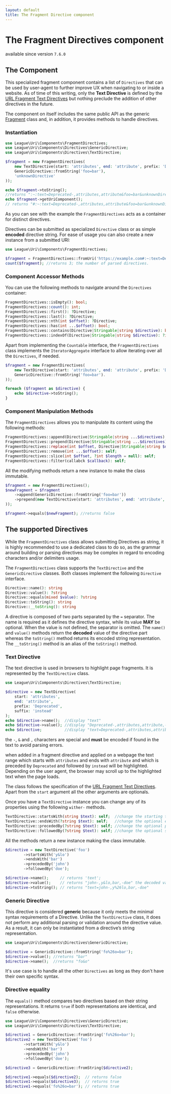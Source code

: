 ```yaml
---
layout: default
title: The Fragment Directive component
---
```


# The Fragment Directives component

<p class="message-notice">available since version <code>7.6.0</code></p>

## The Component

This specialized fragment component contains a list of `Directives` that can be used by user-agent
to further improve UX when navigating to or inside a website. As of time of this writing, only
the **Text Directive** is defined by the [URL Fragment Text Directives](https://wicg.github.io/scroll-to-text-fragment/)
but nothing preclude the addition of other directives in the future.

The component on itself includes the same public API as the generic [Fragment](/components/7.0/fragment/) class
and, in addition, it provides methods to handle directives.

### Instantiation

```php
use League\Uri\Components\FragmentDirectives;
use League\Uri\Components\Directives\GenericDirective;
use League\Uri\Components\Directives\TextDirective;

$fragment = new FragmentDirectives(
    new TextDirective(start: 'attributes', end: 'attribute', prefix: 'Deprecated'),
    GenericDirective::fromString('foo=bar'),
    'unknownDirective'
));

echo $fragment->toString();
//returns ":~:text=Deprecated-,attributes,attribute&foo=bar&unknownDirective"
echo $fragment->getUriComponent();
// returns "#:~:text=Deprecated-,attributes,attribute&foo=bar&unknownDirective"
```
As you can see with the example the `FragmentDirectives` acts as a container for distinct directives.

Directives can be submitted as specialized `Directive` class or as simple **encoded** directive string.
For ease of usage you can also create a new instance from a submitted URI:

```php
use League\Uri\Components\FragmentDirectives;

$fragment = FragmentDirectives::fromUri('https://example.com#:~:text=Deprecated-,attributes,attribute&foo=bar&unknownDirective');
count($fragment); //returns 3; the number of parsed directives.
```

### Component Accessor Methods

You can use the following methods to navigate around the `Directives` container:

```php
FragmentDirectives::isEmpty(): bool;
FragmentDirectives::count(): int;
FragmentDirectives::first(): ?Directive;
FragmentDirectives::last(): ?Directive;
FragmentDirectives::nth(int $offset): ?Directive;
FragmentDirectives::has(int ...$offset): bool;
FragmentDirectives::contains(Directive|Stringable|string $directive): bool;
FragmentDirectives::indexOf(Directive|Stringable|string $directive): ?int;
```

Apart from implementing the `Countable` interface, the `FragmentDirectives` class implements
the `IteratorAggregate` interface to allow iterating over all the `Directives`, if needed.

```php
$fragment = new FragmentDirectives(
    new TextDirective(start: 'attributes', end: 'attribute', prefix: 'Deprecated'),
    GenericDirective::fromString('foo=bar').
));

foreach ($fragment as $directive) {
    echo $directive->toString();
}
```

### Component Manipulation Methods

The `FragmentDirectives` allows you to manipulate its content using the following methods:

```php
FragmentDirectives::append(Directive|Stringable|string ...$directives): self;
FragmentDirectives::prepend(Directive|Stringable|string ...$directives): self;
FragmentDirectives::replace(int $offset, Directive|Stringable|string $directive): self;
FragmentDirectives::remove(int ...$offset): self;
FragmentDirectives::slice(int $offset, ?int $length = null): self;
FragmentDirectives::filter(callabck $callback): self;
```

<p class="message-notice">All the modifying methods return a new instance to make the class immutable.</p>

```php
$fragment = new FragmentDirectives();
$newFragment = $fragment
    ->append(GenericDirective::fromString('foo=bar'))
    ->prepend(new TextDirective(start: 'attributes', end: 'attribute', prefix: 'Deprecated'))
));

$fragment->equals($newFragment); //returns false
```

## The supported Directives

While the `FragmentDirectives` class allows submitting Directives as string, it is highly recommended to
use a dedicated class to do so, as the grammar around building or parsing directives may be complex in
regard to encoding characters and/or delimiters usage.

The `FragmentDirectives` class supports the `TextDirective` and the `GenericDirective` classes. Both classes implement
the following `Directive` interface.

```php
Directive::name(): string
Directive::value(): ?string
Directive::equals(mixed $value): ?string
Directive::toString(): string
Directive::__toString(): string
```

A directive is composed of two parts separated by the `=` separator. The name is required as it
defines the directive syntax, while its value **MAY** be optional. When the value is not defined,
the separator is omitted. The `name()` and `value()` methods return the **decoded** value of
the directive part whereas the `toString()` method returns its encoded string representation.
The `__toString()` method is an alias of the `toString()` method.

### Text Directive

The text directive is used in browsers to highlight page fragments. It is represented by the `TextDirective` class.

```php
use League\Uri\Components\Directives\TextDirective;

$directive = new TextDirective(
    start: 'attributes',
    end: 'attribute',
    prefix: 'Deprecated',
    suffix: 'instead'
);
echo $directive->name();  //display "text"
echo $directive->value(); //display "Deprecated-,attributes,attribute,-instead"
echo $directive;          //display "text=Deprecated-,attributes,attribute,-instead"
```

<p class="message-notice">the <code>-</code>, <code>&</code> and <code>,</code> characters
are special and <strong>must</strong> be encoded if found in the text to avoid parsing errors.</p>

when added in a fragment directive and applied on a webpage the text range which
starts with `attributes` and ends with `attribute` and which is preceded by
`Deprecated` and followed by `instead` will be highlighted. Depending on the
user agent, the browser may scroll up to the highlighted text when the page loads.

The class follows the specification of the [URL Fragment Text Directives](https://wicg.github.io/scroll-to-text-fragment/).
Apart from the `start` argument all the other arguments are optionals.

Once you have a `TextDirective` instance you can change any of its properties
using the following `wither-` methods.

```php
TextDirective::startsWith(string $text): self;  //change the starting text
TextDirective::endsWith(?string $text): self;   //change the optional ending text
TextDirective::precededBy(?string $text): self; //change the optional prefix context
TextDirective::followedBy(?string $text): self; //change the optional suffix context
```

All the methods return a new instance making the class immutable.

```php
$directive = new TextDirective('foo')
        ->startsWith('y&lo')
        ->endsWith('bar')
        ->precededBy('john')
        ->followedBy('doe');

$directive->name();     // returns 'text';
$directive->value();    // returns "john-,y&lo,bar,-doe" the decoded value
$directive->toString(); // returns "text=john-,y%26lo,bar,-doe"
```

### Generic Directive

This directive is considered **generic** because it only meets the minimal syntax requirements of a Directive.
Unlike the `TextDirective` class, it does not perform any additional parsing or validation around the directive value.
As a result, it can only be instantiated from a directive’s string representation.

```php
use League\Uri\Components\Directives\GenericDirective;

$directive = GenericDirective::fromString('fo%26o=bar');
$directive->value(); //returns "bar"
$directive->name();  //returns "fo&o"
```

It's use case is to handle all the other `Directives` as long as they don't have their own specific syntax.

### Directive equality

The `equals()` method compares two directives based on their string representations.
It returns `true` if both representations are identical, and `false` otherwise.

```php
use League\Uri\Components\Directives\GenericDirective;
use League\Uri\Components\Directives\TextDirective;

$directive1 = GenericDirective::fromString('fo%26o=bar');
$directive2 = new TextDirective('foo')
        ->startsWith('y&lo')
        ->endsWith('bar')
        ->precededBy('john')
        ->followedBy('doe');

$directive3 = GenericDirective::fromString($directive2);

$directive1->equals($directive2);  // returns false
$directive1->equals($directive3);  // returns true
$directive1->equals('fo%26o=bar'); // returns true
```
